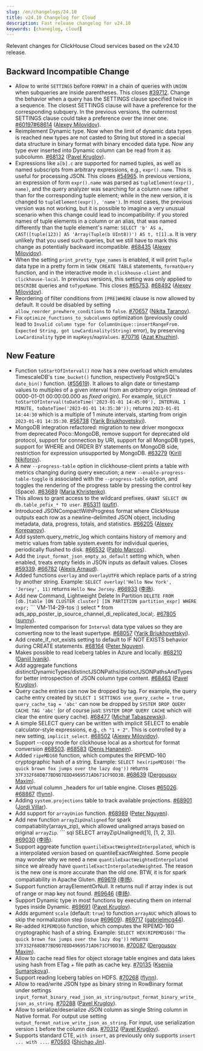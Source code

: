 ```yaml
---
slug: /en/changelogs/24.10
title: v24.10 Changelog for Cloud
description: Fast release changelog for v24.10
keywords: [chaneglog, cloud]
---
```


Relevant changes for ClickHouse Cloud services based on the v24.10 release.

## Backward Incompatible Change
- Allow to write `SETTINGS` before `FORMAT` in a chain of queries with `UNION` when subqueries are inside parentheses. This closes [#39712](https://github.com/ClickHouse/ClickHouse/issues/39712). Change the behavior when a query has the SETTINGS clause specified twice in a sequence. The closest SETTINGS clause will have a preference for the corresponding subquery. In the previous versions, the outermost SETTINGS clause could take a preference over the inner one. [#60197](https://github.com/ClickHouse/ClickHouse/pull/60197)[#68614](https://github.com/ClickHouse/ClickHouse/pull/68614) ([Alexey Milovidov](https://github.com/alexey-milovidov)).
- Reimplement Dynamic type. Now when the limit of dynamic data types is reached new types are not casted to String but stored in a special data structure in binary format with binary encoded data type. Now any type ever inserted into Dynamic column can be read from it as subcolumn. [#68132](https://github.com/ClickHouse/ClickHouse/pull/68132) ([Pavel Kruglov](https://github.com/Avogar)).
- Expressions like `a[b].c` are supported for named tuples, as well as named subscripts from arbitrary expressions, e.g., `expr().name`. This is useful for processing JSON. This closes [#54965](https://github.com/ClickHouse/ClickHouse/issues/54965). In previous versions, an expression of form `expr().name` was parsed as `tupleElement(expr(), name)`, and the query analyzer was searching for a column `name` rather than for the corresponding tuple element; while in the new version, it is changed to `tupleElement(expr(), 'name')`. In most cases, the previous version was not working, but it is possible to imagine a very unusual scenario when this change could lead to incompatibility: if you stored names of tuple elements in a column or an alias, that was named differently than the tuple element's name: `SELECT 'b' AS a, CAST([tuple(123)] AS 'Array(Tuple(b UInt8))') AS t, t[1].a`. It is very unlikely that you used such queries, but we still have to mark this change as potentially backward incompatible. [#68435](https://github.com/ClickHouse/ClickHouse/pull/68435) ([Alexey Milovidov](https://github.com/alexey-milovidov)).
- When the setting `print_pretty_type_names` is enabled, it will print `Tuple` data type in a pretty form in `SHOW CREATE TABLE` statements, `formatQuery` function, and in the interactive mode in `clickhouse-client` and `clickhouse-local`. In previous versions, this setting was only applied to `DESCRIBE` queries and `toTypeName`. This closes [#65753](https://github.com/ClickHouse/ClickHouse/issues/65753). [#68492](https://github.com/ClickHouse/ClickHouse/pull/68492) ([Alexey Milovidov](https://github.com/alexey-milovidov)).
- Reordering of filter conditions from `[PRE]WHERE` clause is now allowed by default. It could be disabled by setting `allow_reorder_prewhere_conditions` to `false`. [#70657](https://github.com/ClickHouse/ClickHouse/pull/70657) ([Nikita Taranov](https://github.com/nickitat)).
- Fix `optimize_functions_to_subcolumns` optimization (previously could lead to `Invalid column type for ColumnUnique::insertRangeFrom. Expected String, got LowCardinality(String)` error), by preserving `LowCardinality` type in `mapKeys`/`mapValues`. [#70716](https://github.com/ClickHouse/ClickHouse/pull/70716) ([Azat Khuzhin](https://github.com/azat)).


## New Feature
- Function `toStartOfInterval()` now has a new overload which emulates TimescaleDB's `time_bucket()` function, respectively PostgreSQL's `date_bin()` function. ([#55619](https://github.com/ClickHouse/ClickHouse/issues/55619)). It allows to align date or timestamp values to multiples of a given interval from an *arbitrary* origin (instead of 0000-01-01 00:00:00.000 as *fixed* origin). For example, `SELECT toStartOfInterval(toDateTime('2023-01-01 14:45:00'), INTERVAL 1 MINUTE, toDateTime('2023-01-01 14:35:30'));` returns `2023-01-01 14:44:30` which is a multiple of 1 minute intervals, starting from origin `2023-01-01 14:35:30`. [#56738](https://github.com/ClickHouse/ClickHouse/pull/56738) ([Yarik Briukhovetskyi](https://github.com/yariks5s)).
- MongoDB integration refactored: migration to new driver mongocxx from deprecated Poco::MongoDB, remove support for deprecated old protocol, support for connection by URI, support for all MongoDB types, support for WHERE and ORDER BY statements on MongoDB side, restriction for expression unsupported by MongoDB. [#63279](https://github.com/ClickHouse/ClickHouse/pull/63279) ([Kirill Nikiforov](https://github.com/allmazz)).
- A new `--progress-table` option in clickhouse-client prints a table with metrics changing during query execution; a new `--enable-progress-table-toggle` is associated with the `--progress-table` option, and toggles the rendering of the progress table by pressing the control key (Space). [#63689](https://github.com/ClickHouse/ClickHouse/pull/63689) ([Maria Khristenko](https://github.com/mariaKhr)).
- This allows to grant access to the wildcard prefixes. `GRANT SELECT ON db.table_pefix_* TO user`. [#65311](https://github.com/ClickHouse/ClickHouse/pull/65311) ([pufit](https://github.com/pufit)).
- Introduced JSONCompactWithProgress format where ClickHouse outputs each row as a newline-delimited JSON object, including metadata, data, progress, totals, and statistics. [#66205](https://github.com/ClickHouse/ClickHouse/pull/66205) ([Alexey Korepanov](https://github.com/alexkorep)).
- Add system.query_metric_log which contains history of memory and metric values from table system.events for individual queries, periodically flushed to disk. [#66532](https://github.com/ClickHouse/ClickHouse/pull/66532) ([Pablo Marcos](https://github.com/pamarcos)).
- Add the `input_format_json_empty_as_default` setting which, when enabled, treats empty fields in JSON inputs as default values. Closes [#59339](https://github.com/ClickHouse/ClickHouse/issues/59339). [#66782](https://github.com/ClickHouse/ClickHouse/pull/66782) ([Alexis Arnaud](https://github.com/a-a-f)).
- Added functions `overlay` and `overlayUTF8` which replace parts of a string by another string. Example: `SELECT overlay('Hello New York', 'Jersey', 11)` returns `Hello New Jersey`. [#66933](https://github.com/ClickHouse/ClickHouse/pull/66933) ([李扬](https://github.com/taiyang-li)).
- Add new Command, Lightweight Delete In Partition ``` DELETE FROM [db.]table [ON CLUSTER cluster] [IN PARTITION partition_expr] WHERE expr; ``` ``` VM-114-29-tos :) select * from ads_app_poster_ip_source_channel_di_replicated_local;. [#67805](https://github.com/ClickHouse/ClickHouse/pull/67805) ([sunny](https://github.com/sunny19930321)).
- Implemented comparison for `Interval` data type values so they are converting now to the least supertype. [#68057](https://github.com/ClickHouse/ClickHouse/pull/68057) ([Yarik Briukhovetskyi](https://github.com/yariks5s)).
- Add create_if_not_exists setting to default to IF NOT EXISTS behavior during CREATE statements. [#68164](https://github.com/ClickHouse/ClickHouse/pull/68164) ([Peter Nguyen](https://github.com/petern48)).
- Makes possible to read Iceberg tables in Azure and locally. [#68210](https://github.com/ClickHouse/ClickHouse/pull/68210) ([Daniil Ivanik](https://github.com/divanik)).
- Add aggregate functions distinctDynamicTypes/distinctJSONPaths/distinctJSONPathsAndTypes for better introspection of JSON column type content. [#68463](https://github.com/ClickHouse/ClickHouse/pull/68463) ([Pavel Kruglov](https://github.com/Avogar)).
- Query cache entries can now be dropped by tag. For example, the query cache entry created by `SELECT 1 SETTINGS use_query_cache = true, query_cache_tag = 'abc'` can now be dropped by `SYSTEM DROP QUERY CACHE TAG 'abc'` (or of course just: `SYSTEM DROP QUERY CACHE` which will clear the entire query cache). [#68477](https://github.com/ClickHouse/ClickHouse/pull/68477) ([Michał Tabaszewski](https://github.com/pinsvin00)).
- A simple SELECT query can be written with implicit SELECT to enable calculator-style expressions, e.g., `ch "1 + 2"`. This is controlled by a new setting, `implicit_select`. [#68502](https://github.com/ClickHouse/ClickHouse/pull/68502) ([Alexey Milovidov](https://github.com/alexey-milovidov)).
- Support --copy mode for clickhouse local as a shortcut for format conversion [#68503](https://github.com/ClickHouse/ClickHouse/issues/68503). [#68583](https://github.com/ClickHouse/ClickHouse/pull/68583) ([Denis Hananein](https://github.com/denis-hananein)).
- Added `ripeMD160` function, which computes the RIPEMD-160 cryptographic hash of a string. Example: `SELECT hex(ripeMD160('The quick brown fox jumps over the lazy dog'))` returns `37F332F68DB77BD9D7EDD4969571AD671CF9DD3B`. [#68639](https://github.com/ClickHouse/ClickHouse/pull/68639) ([Dergousov Maxim](https://github.com/m7kss1)).
- Add virtual column _headers for url table engine. Closes [#65026](https://github.com/ClickHouse/ClickHouse/issues/65026). [#68867](https://github.com/ClickHouse/ClickHouse/pull/68867) ([flynn](https://github.com/ucasfl)).
- Adding `system.projections` table to track available projections. [#68901](https://github.com/ClickHouse/ClickHouse/pull/68901) ([Jordi Villar](https://github.com/jrdi)).
- Add support for `arrayUnion` function. [#68989](https://github.com/ClickHouse/ClickHouse/pull/68989) ([Peter Nguyen](https://github.com/petern48)).
- Add new function `arrayZipUnaligned` for spark compatiablity(arrays_zip), which allowed unaligned arrays based on original `arrayZip`. ``` sql SELECT arrayZipUnaligned([1], [1, 2, 3]). [#69030](https://github.com/ClickHouse/ClickHouse/pull/69030) ([李扬](https://github.com/taiyang-li)).
- Support aggreate function `quantileExactWeightedInterpolated`, which is a interpolated version based on quantileExactWeighted. Some people may wonder why we need a new `quantileExactWeightedInterpolated` since we already have `quantileExactInterpolatedWeighted`. The reason is the new one is more accurate than the old one. BTW, it is for spark compatiability in Apache Gluten. [#69619](https://github.com/ClickHouse/ClickHouse/pull/69619) ([李扬](https://github.com/taiyang-li)).
- Support function arrayElementOrNull. It returns null if array index is out of range or map key not found. [#69646](https://github.com/ClickHouse/ClickHouse/pull/69646) ([李扬](https://github.com/taiyang-li)).
- Support Dynamic type in most functions by executing them on internal types inside Dynamic. [#69691](https://github.com/ClickHouse/ClickHouse/pull/69691) ([Pavel Kruglov](https://github.com/Avogar)).
- Adds argument `scale` (default: `true`) to function `arrayAUC` which allows to skip the normalization step (issue [#69609](https://github.com/ClickHouse/ClickHouse/issues/69609)). [#69717](https://github.com/ClickHouse/ClickHouse/pull/69717) ([gabrielmcg44](https://github.com/gabrielmcg44)).
- Re-added `RIPEMD160` function, which computes the RIPEMD-160 cryptographic hash of a string. Example: `SELECT HEX(RIPEMD160('The quick brown fox jumps over the lazy dog'))` returns `37F332F68DB77BD9D7EDD4969571AD671CF9DD3B`. [#70087](https://github.com/ClickHouse/ClickHouse/pull/70087) ([Dergousov Maxim](https://github.com/m7kss1)).
- Allow to cache read files for object storage table engines and data lakes using hash from ETag + file path as cache key. [#70135](https://github.com/ClickHouse/ClickHouse/pull/70135) ([Kseniia Sumarokova](https://github.com/kssenii)).
- Support reading Iceberg tables on HDFS. [#70268](https://github.com/ClickHouse/ClickHouse/pull/70268) ([flynn](https://github.com/ucasfl)).
- Allow to read/write JSON type as binary string in RowBinary format under settings `input_format_binary_read_json_as_string/output_format_binary_write_json_as_string`. [#70288](https://github.com/ClickHouse/ClickHouse/pull/70288) ([Pavel Kruglov](https://github.com/Avogar)).
- Allow to serialize/deserialize JSON column as single String column in Native format. For output use setting `output_format_native_write_json_as_string`. For input, use serialization version `1` before the column data. [#70312](https://github.com/ClickHouse/ClickHouse/pull/70312) ([Pavel Kruglov](https://github.com/Avogar)).
- Supports standard CTE, `with insert`, as previously only supports `insert ... with ...`. [#70593](https://github.com/ClickHouse/ClickHouse/pull/70593) ([Shichao Jin](https://github.com/jsc0218)).


